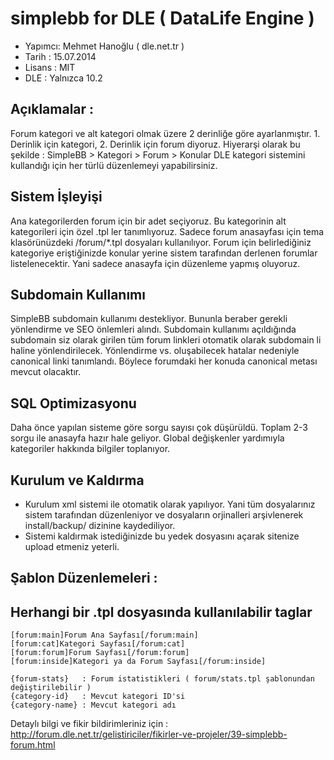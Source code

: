 simplebb for DLE ( DataLife Engine )
========
* Yapımcı: Mehmet Hanoğlu ( dle.net.tr )
* Tarih  : 15.07.2014
* Lisans : MIT
* DLE    : Yalnızca 10.2


Açıklamalar :
--------------------
Forum kategori ve alt kategori olmak üzere 2 derinliğe göre ayarlanmıştır. 1. Derinlik için kategori, 2. Derinlik için forum diyoruz.
Hiyerarşi olarak bu şekilde : SimpleBB > Kategori > Forum > Konular
DLE kategori sistemini kullandığı için her türlü düzenlemeyi yapabilirsiniz.

Sistem İşleyişi
--------------------
Ana kategorilerden forum için bir adet seçiyoruz. Bu kategorinin alt kategorileri için özel .tpl ler tanımlıyoruz.
Sadece forum anasayfası için tema klasörünüzdeki /forum/*.tpl dosyaları kullanılıyor.
Forum için belirlediğiniz kategoriye eriştiğinizde konular yerine sistem tarafından derlenen forumlar listelenecektir. Yani sadece anasayfa için düzenleme yapmış oluyoruz.

Subdomain Kullanımı
--------------------
SimpleBB subdomain kullanımı destekliyor. Bununla beraber gerekli yönlendirme ve SEO önlemleri alındı.
Subdomain kullanımı açıldığında subdomain siz olarak girilen tüm forum linkleri otomatik olarak subdomain li haline yönlendirilecek.
Yönlendirme vs. oluşabilecek hatalar nedeniyle canonical linki tanımlandı. Böylece forumdaki her konuda canonical metası mevcut olacaktır.


SQL Optimizasyonu
--------------------
Daha önce yapılan sisteme göre sorgu sayısı çok düşürüldü. Toplam 2-3 sorgu ile anasayfa hazır hale geliyor. Global değişkenler yardımıyla kategoriler hakkında bilgiler toplanıyor.


Kurulum ve Kaldırma
--------------------
* Kurulum xml sistemi ile otomatik olarak yapılıyor. Yani tüm dosyalarınız sistem tarafından düzenleniyor ve dosyaların orjinalleri arşivlenerek install/backup/ dizinine kaydediliyor.
* Sistemi kaldırmak istediğinizde bu yedek dosyasını açarak sitenize upload etmeniz yeterli.


Şablon Düzenlemeleri :
--------------------

Herhangi bir .tpl dosyasında kullanılabilir taglar
--------------------

~~~
[forum:main]Forum Ana Sayfası[/forum:main]
[forum:cat]Kategori Sayfası[/forum:cat]
[forum:forum]Forum Sayfası[/forum:forum]
[forum:inside]Kategori ya da Forum Sayfası[/forum:inside]
~~~

~~~
{forum-stats}   : Forum istatistikleri ( forum/stats.tpl şablonundan değiştirilebilir )
{category-id}   : Mevcut kategori ID'si
{category-name} : Mevcut kategori adı
~~~

Detaylı bilgi ve fikir bildirimleriniz için : http://forum.dle.net.tr/gelistiriciler/fikirler-ve-projeler/39-simplebb-forum.html
